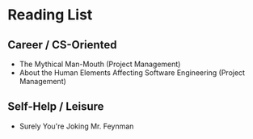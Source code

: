# Reading List

## Career / CS-Oriented
- The Mythical Man-Mouth (Project Management)
- About the Human Elements Affecting Software Engineering (Project Management)

## Self-Help / Leisure
- Surely You're Joking Mr. Feynman

